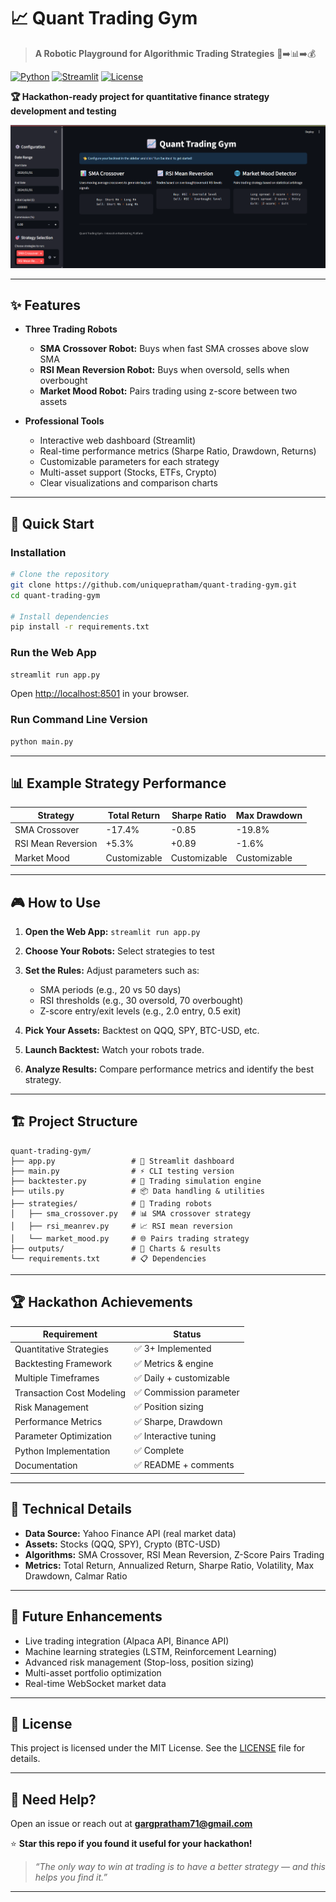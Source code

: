 # 📈 Quant Trading Gym

> **A Robotic Playground for Algorithmic Trading Strategies** 🤖➡️📊➡️💰

[![Python](https://img.shields.io/badge/Python-3.8%2B-blue)](https://python.org)
[![Streamlit](https://img.shields.io/badge/Streamlit-1.28%2B-FF4B4B)](https://streamlit.io)
[![License](https://img.shields.io/badge/License-MIT-green)](LICENSE)

**🏆 Hackathon-ready project for quantitative finance strategy development and testing**

![Quant Trading Gym Dashboard](resources/Dashboard.png)

---

## ✨ Features

* **Three Trading Robots**

  * **SMA Crossover Robot:** Buys when fast SMA crosses above slow SMA
  * **RSI Mean Reversion Robot:** Buys when oversold, sells when overbought
  * **Market Mood Robot:** Pairs trading using z-score between two assets

* **Professional Tools**

  * Interactive web dashboard (Streamlit)
  * Real-time performance metrics (Sharpe Ratio, Drawdown, Returns)
  * Customizable parameters for each strategy
  * Multi-asset support (Stocks, ETFs, Crypto)
  * Clear visualizations and comparison charts

---

## 🚀 Quick Start

### Installation

```bash
# Clone the repository
git clone https://github.com/uniquepratham/quant-trading-gym.git
cd quant-trading-gym

# Install dependencies
pip install -r requirements.txt
```

### Run the Web App

```bash
streamlit run app.py
```

Open [http://localhost:8501](http://localhost:8501) in your browser.

### Run Command Line Version

```bash
python main.py
```

---

## 📊 Example Strategy Performance

| Strategy           | Total Return | Sharpe Ratio | Max Drawdown |
| ------------------ | ------------ | ------------ | ------------ |
| SMA Crossover      | -17.4%       | -0.85        | -19.8%       |
| RSI Mean Reversion | +5.3%        | +0.89        | -1.6%        |
| Market Mood        | Customizable | Customizable | Customizable |

---

## 🎮 How to Use

1. **Open the Web App:**
   `streamlit run app.py`

2. **Choose Your Robots:**
   Select strategies to test

3. **Set the Rules:**
   Adjust parameters such as:

   * SMA periods (e.g., 20 vs 50 days)
   * RSI thresholds (e.g., 30 oversold, 70 overbought)
   * Z-score entry/exit levels (e.g., 2.0 entry, 0.5 exit)

4. **Pick Your Assets:**
   Backtest on QQQ, SPY, BTC-USD, etc.

5. **Launch Backtest:**
   Watch your robots trade.

6. **Analyze Results:**
   Compare performance metrics and identify the best strategy.

---

## 🏗️ Project Structure

```
quant-trading-gym/
├── app.py                 # 🎪 Streamlit dashboard
├── main.py                # ⚡ CLI testing version
├── backtester.py          # 🤖 Trading simulation engine
├── utils.py               # 📦 Data handling & utilities
├── strategies/            # 🎯 Trading robots
│   ├── sma_crossover.py   # 📊 SMA crossover strategy
│   ├── rsi_meanrev.py     # 📈 RSI mean reversion
│   └── market_mood.py     # 🌐 Pairs trading strategy
├── outputs/               # 📸 Charts & results
└── requirements.txt       # 📋 Dependencies
```

---

## 🏆 Hackathon Achievements

| Requirement               | Status                 |
| ------------------------- | ---------------------- |
| Quantitative Strategies   | ✅ 3+ Implemented       |
| Backtesting Framework     | ✅ Metrics & engine     |
| Multiple Timeframes       | ✅ Daily + customizable |
| Transaction Cost Modeling | ✅ Commission parameter |
| Risk Management           | ✅ Position sizing      |
| Performance Metrics       | ✅ Sharpe, Drawdown     |
| Parameter Optimization    | ✅ Interactive tuning   |
| Python Implementation     | ✅ Complete             |
| Documentation             | ✅ README + comments    |

---

## 🧠 Technical Details

* **Data Source:** Yahoo Finance API (real market data)
* **Assets:** Stocks (QQQ, SPY), Crypto (BTC-USD)
* **Algorithms:** SMA Crossover, RSI Mean Reversion, Z-Score Pairs Trading
* **Metrics:** Total Return, Annualized Return, Sharpe Ratio, Volatility, Max Drawdown, Calmar Ratio

---

## 🔮 Future Enhancements

* Live trading integration (Alpaca API, Binance API)
* Machine learning strategies (LSTM, Reinforcement Learning)
* Advanced risk management (Stop-loss, position sizing)
* Multi-asset portfolio optimization
* Real-time WebSocket market data

---

## 📜 License

This project is licensed under the MIT License. See the [LICENSE](LICENSE) file for details.

---

## 🙋 Need Help?

Open an issue or reach out at **[gargpratham71@gmail.com](mailto:gargpratham71@gmail.com)**

⭐ **Star this repo if you found it useful for your hackathon!**

> *“The only way to win at trading is to have a better strategy — and this helps you find it.”*

---
